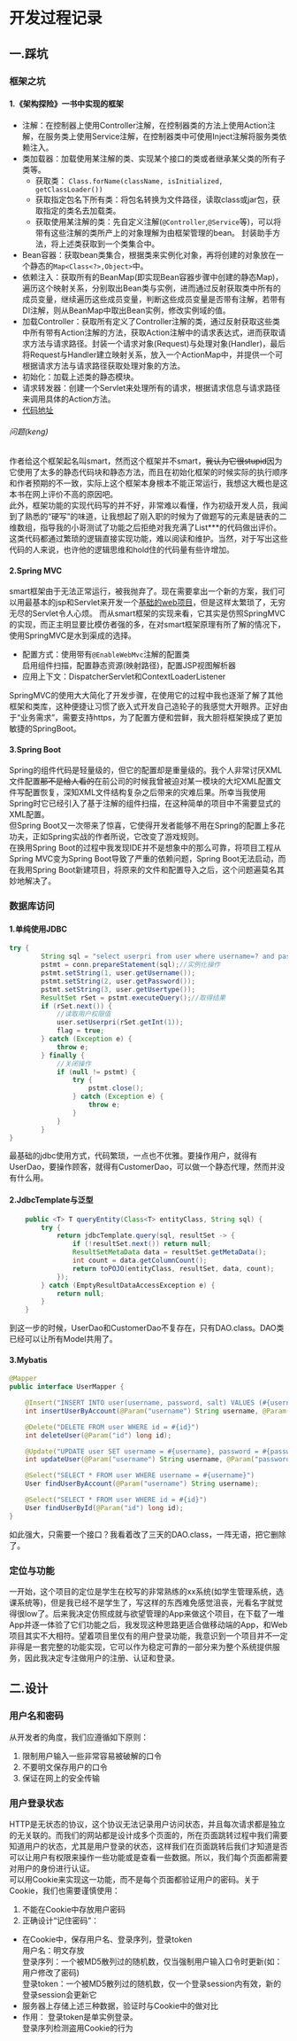 # 开发过程记录
## 一.踩坑
### 框架之坑
#### 1.《架构探险》一书中实现的框架
- 注解：在控制器上使用Controller注解，在控制器类的方法上使用Action注解，在服务类上使用Service注解，在控制器类中可使用Inject注解将服务类依赖注入。
- 类加载器：加载使用某注解的类、实现某个接口的类或者继承某父类的所有子类等。
  - 获取类： `Class.forName(className, isInitialized, getClassLoader())`
  - 获取指定包名下所有类：将包名转换为文件路径，读取class或jar包，获取指定的类名去加载类。
  - 获取使用某注解的类：先自定义注解(`@Controller`,`@Service`等)，可以将带有这些注解的类所产上的对象理解为由框架管理的bean。
  封装助手方法，将上述类获取到一个类集合中。
- Bean容器：获取bean类集合，根据类来实例化对象，再将创建的对象放在一个静态的`Map<Class<?>,Object>`中。
- 依赖注入：获取所有的BeanMap(即实现Bean容器步骤中创建的静态Map)，遍历这个映射关系，分别取出Bean类与实例，进而通过反射获取类中所有的成员变量，继续遍历这些成员变量，判断这些成员变量是否带有注解，若带有DI注解，则从BeanMap中取出Bean实例，修改实例域的值。
- 加载Controller：获取所有定义了Controller注解的类，通过反射获取这些类中所有带有Action注解的方法，获取Action注解中的请求表达式，进而获取请求方法与请求路径。封装一个请求对象(Request)与处理对象(Handler)，最后将Request与Handler建立映射关系，放入一个ActionMap中，并提供一个可根据请求方法与请求路径获取处理对象的方法。
- 初始化：加载上述类的静态模块。
- 请求转发器：创建一个Servlet来处理所有的请求，根据请求信息与请求路径来调用具体的Action方法。
- [代码地址](https://github.com/wxkgh/Ori)
###### 问题(keng)
作者给这个框架起名叫smart，然而这个框架并不smart，~~我认为它很stupid~~因为它使用了太多的静态代码块和静态方法，而且在初始化框架的时候实际的执行顺序和作者预期的不一致，实际上这个框架本身根本不能正常运行，我想这大概也是这本书在网上评价不高的原因吧。  
此外，框架功能的实现代码写的并不好，非常难以看懂，作为初级开发人员，我闻到了熟悉的“硬写”的味道，让我想起了刚入职的时候为了做题写的元素是链表的二维数组，指导我的小哥测试了功能之后拒绝对我充满了List***的代码做出评价。这类代码都通过繁琐的逻辑直接实现功能，难以阅读和维护。当然，对于写出这些代码的人来说，也许他的逻辑思维和hold住的代码量有些许增加。

#### 2.Spring MVC
smart框架由于无法正常运行，被我抛弃了。现在需要拿出一个新的方案，我们可以用最基本的jsp和Servlet来开发一个[基础的web项目](https://github.com/wxkgh/SchoolSystem)，但是这样太繁琐了，无穷无尽的Servlet令人心烦。
而从smart框架的实现来看，它其实是仿照SpringMVC的实现，而正主明显要比模仿者强的多，在对smart框架原理有所了解的情况下，使用SpringMVC是水到渠成的选择。
- 配置方式：使用带有`@EnableWebMvc`注解的配置类  
启用组件扫描，配置静态资源(映射路径)，配置JSP视图解析器
- 应用上下文：DispatcherServlet和ContextLoaderListener

SpringMVC的使用大大简化了开发步骤，在使用它的过程中我也逐渐了解了其他框架和类库，这种便捷让习惯了嵌入式开发自己造轮子的我感觉大开眼界。正好由于“业务需求”，需要支持https，为了配置方便和尝鲜，我大胆将框架换成了更加敏捷的SpringBoot。

#### 3.Spring Boot
Spring的组件代码是轻量级的，但它的配置却是重量级的。我个人非常讨厌XML文件配置~~那不是给人看的~~在前公司的时候我曾被迫对某一模块的大坨XML配置文件写配置恢复，深知XML文件结构复杂之后带来的灾难后果。所幸当我使用Spring时它已经引入了基于注解的组件扫描，在这种简单的项目中不需要显式的XML配置。  
但Spring Boot又一次带来了惊喜，它使得开发者能够不用在Spring的配置上多花功夫，正如Spring实战的作者所说，它改变了游戏规则。  
在换用Spring Boot的过程中我发现IDE并不是想象中的那么可靠，将项目工程从Spring MVC变为Spring Boot导致了严重的依赖问题，Spring Boot无法启动，而在我用Spring Boot新建项目，将原来的文件和配置导入之后，这个问题遍莫名其妙地解决了。

### 数据库访问
#### 1.单纯使用JDBC
```java
try {
        String sql = "select userpri from user where username=? and password=? and usertype=?";
        pstmt = conn.prepareStatement(sql);//实例化操作
        pstmt.setString(1, user.getUsername());
        pstmt.setString(2, user.getPassword());
        pstmt.setString(3, user.getUsertype());
        ResultSet rSet = pstmt.executeQuery();//取得结果
        if (rSet.next()) {
            //读取用户权限值
            user.setUserpri(rSet.getInt(1));
            flag = true;
        } catch (Exception e) {
            throw e;
        } finally {
            //关闭操作
            if (null != pstmt) {
                try {
                    pstmt.close();
                } catch (Exception e) {
                    throw e;
                }
            }
        }
}
```
最基础的jdbc使用方式，代码繁琐，一点也不优雅。要操作用户，就得有UserDao，要操作顾客，就得有CustomerDao，可以做一个静态代理，然而并没有什么用。

#### 2.JdbcTemplate与泛型
```java
    public <T> T queryEntity(Class<T> entityClass, String sql) {
        try {
            return jdbcTemplate.query(sql, resultSet -> {
                if (!resultSet.next()) return null;
                ResultSetMetaData data = resultSet.getMetaData();
                int count = data.getColumnCount();
                return toPOJO(entityClass, resultSet, data, count);
            });
        } catch (EmptyResultDataAccessException e) {
            return null;
        }
    }
```
到这一步的时候，UserDao和CustomerDao不复存在，只有DAO.class。DAO类已经可以让所有Model共用了。

#### 3.Mybatis
```java
@Mapper
public interface UserMapper {

    @Insert("INSERT INTO user(username, password, salt) VALUES (#{username}, #{password}, #{salt})")
    int insertUserByAccount(@Param("username") String username, @Param("password") String password, @Param("salt") String salt);

    @Delete("DELETE FROM user WHERE id = #{id}")
    int deleteUser(@Param("id") long id);

    @Update("UPDATE user SET username = #{username}, password = #{password} WHERE id = #{id}")
    int updateUser(@Param("username") String username, @Param("password") String password, @Param("id") long id);

    @Select("SELECT * FROM user WHERE username = #{username}")
    User findUserByAccount(@Param("username") String username);

    @Select("SELECT * FROM user WHERE id = #{id}")
    User findUserById(@Param("id") long id);
}
```
如此强大，只需要一个接口？我看着改了三天的DAO.class，一阵无语，把它删除了。

### 定位与功能
一开始，这个项目的定位是学生在校写的非常熟练的xx系统(如学生管理系统，选课系统等)，但是我已经不是学生了，写这样的东西难免感觉沮丧，光看名字就觉得很low了。后来我决定仿照成就与欲望管理的App来做这个项目，在下载了一堆App并逐一体验了它们功能之后，我发现这种思路更适合做移动端的App，和Web项目其实不大相符。望着项目里仅有的用户登录功能，我意识到一个项目并不一定非得是一套完整的功能实现，它可以作为稳定可靠的一部分来为整个系统提供服务，因此我决定专注做用户的注册、认证和登录。

## 二.设计
### 用户名和密码
从开发者的角度，我们应遵循如下原则：
1. 限制用户输入一些非常容易被破解的口令
2. 不要明文保存用户的口令
3. 保证在网上的安全传输

### 用户登录状态
HTTP是无状态的协议，这个协议无法记录用户访问状态，并且每次请求都是独立的无关联的。而我们的网站都是设计成多个页面的，所在页面跳转过程中我们需要知道用户的状态，尤其是用户登录的状态，这样我们在页面跳转后我们才知道是否可以让用户有权限来操作一些功能或是查看一些数据。所以，我们每个页面都需要对用户的身份进行认证。  
可以用Cookie来实现这一功能，而不是每个页面都验证用户的密码。关于Cookie，我们也需要谨慎使用：
1. 不能在Cookie中存放用户密码
2. 正确设计“记住密码”：
  - 在Cookie中，保存用户名、登录序列，登录token  
    用户名：明文存放  
    登录序列：一个被MD5散列过的随机数，仅当强制用户输入口令时更新(如：用户修改了密码)  
    登录token：一个被MD5散列过的随机数，仅一个登录session内有效，新的登录session会更新它  
  - 服务器上存储上述三种数据，验证时与Cookie中的做对比
  - 作用：
    登录token是单实例登录。  
    登录序列检测盗用Cookie的行为
